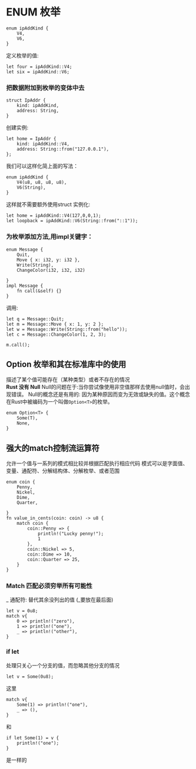 # ENUM 枚举
```
enum ipAddKind {
    V4,
    V6,
}
```
定义枚举的值:
```
let four = ipAddKind::V4;
let six = ipAddKind::V6;
```

### 把数据附加到枚举的变体中去
```
struct IpAddr {
    kind: ipAddKind,
    address: String,
}

```
创建实例:
```
let home = IpAddr {
    kind: ipAddKind::V4,
    address: String::from("127.0.0.1"),
};
```
我们可以这样化简上面的写法：
```
enum ipAddKind {
    V4(u8, u8, u8, u8),
    V6(String),
}
```
这样就不需要额外使用struct
实例化:
```
let home = ipAddKind::V4(127,0,0,1);
let loopback = ipAddKind::V6(String::from("::1"));
```
### 为枚举添加方法,用impl关键字：
```
enum Message {
    Quit,
    Move { x: i32, y: i32 },
    Write(String),
    ChangeColor(i32, i32, i32)
    
}
impl Message {
    fn call(&self) {} 
}
```
调用:
```
let q = Message::Quit;
let m = Message::Move { x: 1, y: 2 };
let w = Message::Write(String::from("hello"));
let c = Message::ChangeColor(1, 2, 3);

m.call();
```
## Option 枚举和其在标准库中的使用
描述了某个值可能存在（某种类型）或者不存在的情况  
**Rust 没有 Null**
Null的问题在于:当你尝试像使用非空值那样去使用null值时，会出现错误。
Null的概念还是有用的: 因为某种原因而变为无效或缺失的值。这个概念在Rust中被编码为一个叫做`Option<T>`的枚举。
```
enum Option<T> {
    Some(T),
    None,
}
```
## 强大的match控制流运算符
允许一个值与一系列的模式相比较并根据匹配执行相应代码
模式可以是字面值、变量、通配符、分解结构体、分解枚举、或者范围
```
enum coin {
    Penny,
    Nickel,
    Dime,
    Quarter,
    
}
fn value_in_cents(coin: coin) -> u8 {
    match coin {
        coin::Penny => {
            println!("Lucky penny!");
            1
        },
        coin::Nickel => 5,
        coin::Dime => 10,
        coin::Quarter => 25,
    }
}
```
### Match 匹配必须穷举所有可能性
_ 通配符: 替代其余没列出的值 (_要放在最后面)
```
let v = 0u8;
match v{
    0 => println!("zero"),
    1 => println!("one"),
    _ => println!("other"),
}
```

### if let
处理只关心一个分支的值，而忽略其他分支的情况
```
let v = Some(0u8);
```
这里
```
match v{
    Some(1) => println!("one"),
    _ => (),
}
```
和
```
if let Some(1) = v {
    println!("one");
}
```
是一样的
